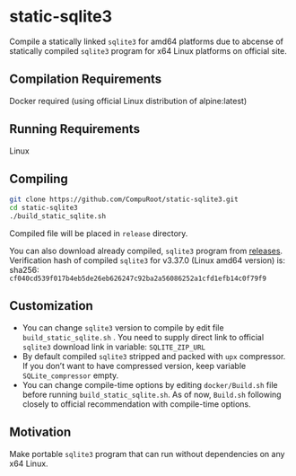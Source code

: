 # static-sqlite3

Compile a statically linked `sqlite3` for amd64 platforms due to abcense of statically compiled `sqlite3` program for x64 Linux platforms on official site.

## Compilation Requirements
Docker required (using official Linux distribution of alpine:latest)

## Running Requirements

Linux

## Compiling

```bash
git clone https://github.com/CompuRoot/static-sqlite3.git
cd static-sqlite3
./build_static_sqlite.sh
```
Compiled file will be placed in `release` directory.

You can also download already compiled, `sqlite3` program from [releases][1].<br>
Verification hash of compiled `sqlite3` for v3.37.0 (Linux amd64 version) is:<br>sha256: `cf040cd539f017b4eb5de26eb626247c92ba2a56086252a1cfd1efb14c0f79f9`

## Customization

- You can change `sqlite3` version to compile by edit file `build_static_sqlite.sh` . You need to supply direct link to official `sqlite3` download link in variable: `SQLITE_ZIP_URL`
- By default compiled `sqlite3` stripped and packed with `upx` compressor. If you don’t want to have compressed version, keep variable `SQLite_compressor` empty.
- You can change compile-time options by editing `docker/Build.sh` file before running `build_static_sqlite.sh`. As of now, `Build.sh` following closely to official recommendation with compile-time options.

## Motivation
Make portable `sqlite3` program that can run without dependencies on any x64 Linux.


[1]: https://github.com/CompuRoot/static-sqlite3/releases